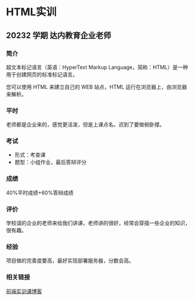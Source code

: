 # HTML实训


## 20232 学期 达内教育企业老师


### 简介

超文本标记语言（英语：HyperText Markup Language，简称：HTML）是一种用于创建网页的标准标记语言。

您可以使用 HTML 来建立自己的 WEB 站点，HTML 运行在浏览器上，由浏览器来解析。

### 平时

老师都是企业来的，感觉更活泼，但是上课点名，迟到了要做俯卧撑。

### 考试

- 形式：考查课
- 题型：小组作业，最后答辩评分

### 成绩

40%平时成绩+60%答辩成绩

### 评价

学校请的企业的老师来给我们讲课，老师讲的很好，经常会穿插一些企业的知识，很有趣。

### 经验

项目做的完善度要高，最好实现部署服务器，分数会高。

### 相关链接
[前端实训课博客](https://blog.csdn.net/qq_42887663/category_12327898.html?spm=1001.2014.3001.5482)

